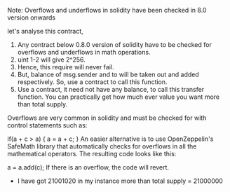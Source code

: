 Note: Overflows and underflows in solidity have been checked in 8.0 version onwards

let's analyse this contract,
1. Any contract below 0.8.0 version of solidity have to be checked for overflows and underflows in math operations.
2. uint 1-2 will give 2^256.
3. Hence, this require will never fail. 
4. But, balance of msg.sender and to will be taken out and added respectively. So, use a contract to call this function.
5. Use a contract, it need not have any balance, to call this transfer function. You can practically get how much ever value you want more than total supply. 

Overflows are very common in solidity and must be checked for with control statements such as:

if(a + c > a) {
  a = a + c;
}
An easier alternative is to use OpenZeppelin's SafeMath library that automatically checks for overflows in all the mathematical operators. The resulting code looks like this:

a = a.add(c);
If there is an overflow, the code will revert.

- I have got 21001020 in my instance more than total supply = 21000000
